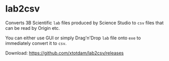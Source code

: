 # lab2csv

Converts 3B Scientific `lab` files produced by Science Studio to `csv` files that can be read by Origin etc.

You can either use GUI or simply Drag'n'Drop `lab` file onto `exe` to immediately convert it to `csv`.

Download: https://github.com/xtotdam/lab2csv/releases


